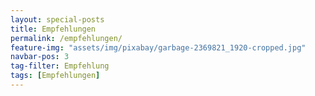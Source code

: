 ```yaml
---
layout: special-posts
title: Empfehlungen
permalink: /empfehlungen/
feature-img: "assets/img/pixabay/garbage-2369821_1920-cropped.jpg"
navbar-pos: 3
tag-filter: Empfehlung
tags: [Empfehlungen]
---
```

